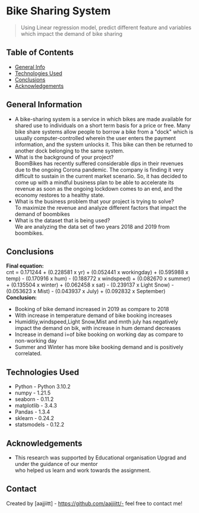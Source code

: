 # Bike Sharing System 
> Using Linear regression model, predict different feature and variables which impact the demand of bike sharing


## Table of Contents
* [General Info](#general-information)
* [Technologies Used](#technologies-used)
* [Conclusions](#conclusions)
* [Acknowledgements](#acknowledgements)

<!-- You can include any other section that is pertinent to your problem -->

## General Information
- A bike-sharing system is a service in which bikes are made available for shared use to individuals on a short term basis for a price or free. Many bike share systems allow people to borrow a bike from a "dock" which is usually computer-controlled wherein the user enters the payment information, and the system unlocks it. This bike can then be returned to another dock belonging to the same system.
- What is the background of your project?</br>
  BoomBikes has recently suffered considerable dips in their revenues due to the ongoing Corona pandemic.
  The company is finding it very difficult to sustain in the current market scenario. So, it has decided to come up with a mindful business plan to be able to accelerate its revenue as soon as the ongoing lockdown comes to an end, and the economy restores to a healthy state.  
- What is the business problem that your project is trying to solve?</br>
 To maximize the revenue and analyze different factors that impact the demand of boombikes
- What is the dataset that is being used?</br>
 We are analyzing the data set of two years 2018 and 2019 from boombikes.


## Conclusions
<b>Final equation:</b></br>
 cnt = 0.171244 + (0.228581 x yr) + (0.052441 x workingday) + (0.595988 x temp) - (0.170916 x hum) - (0.188772 x windspeed) + (0.082670 x summer) + (0.135504 x winter) + (0.062458 x sat) - (0.239137 x Light Snow) - (0.053623 x Mist) - (0.043937 x July) + (0.092832 x September)</br>
 <b>Conclusion:</b>
- Booking of bike demand increased in 2019 as compare to 2018
- With increase in temperature demand of bike booking increases 
- Humiditiy,windspeed,Light Snow,Mist and  mnth july has negatively impact the demand on bik, with increase in hum demand decreases
- Increase in demand i=of bike booking on working day as compare to non-working day
- Summer and Winter has more bike booking demand and is positively correlated.


## Technologies Used
- Python - Python 3.10.2</br>
- numpy - 1.21.5</br>
- seaborn - 0.11.2
- matplotlib - 3.4.3
- Pandas - 1.3.4</br>
- sklearn - 0.24.2</br>
- statsmodels - 0.12.2


## Acknowledgements
- This research was supported by Educational organisation Upgrad and under the guidance of our mentor  
 who helped us learn and work towards the assignment.


## Contact
Created by [aajjiitt] - https://github.com/aajjiitt/- feel free to contact me!
